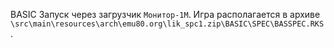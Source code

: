 BASIC 
Запуск через загрузчик `Монитор-1М`.
Игра располагается в архиве `\src\main\resources\arch\emu80.org\lik_spc1.zip\BASIC\SPEC\BASSPEC.RKS`.